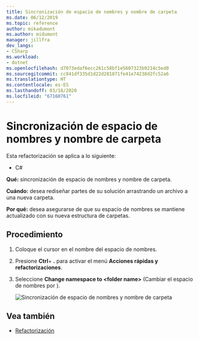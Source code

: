 ```yaml
---
title: Sincronización de espacio de nombres y nombre de carpeta
ms.date: 06/12/2019
ms.topic: reference
author: mikadumont
ms.author: midumont
manager: jillfra
dev_langs:
- CSharp
ms.workload:
- dotnet
ms.openlocfilehash: d7073edaf6ecc261c58bf1e5607323b9214c5ed0
ms.sourcegitcommit: cc841df335d1d22d281871fe41e74238d2fc52a6
ms.translationtype: HT
ms.contentlocale: es-ES
ms.lasthandoff: 03/18/2020
ms.locfileid: "67160761"
---
```

# <a name="sync-namespace-and-folder-name"></a>Sincronización de espacio de nombres y nombre de carpeta

Esta refactorización se aplica a lo siguiente:

- C#

**Qué:** sincronización de espacio de nombres y nombre de carpeta.

**Cuándo:** desea rediseñar partes de su solución arrastrando un archivo a una nueva carpeta. 

**Por qué:** desea asegurarse de que su espacio de nombres se mantiene actualizado con su nueva estructura de carpetas.

## <a name="how-to"></a>Procedimiento

1. Coloque el cursor en el nombre del espacio de nombres.
2. Presione **Ctrl**+ **.** para activar el menú **Acciones rápidas y refactorizaciones**.
3. Seleccione **Change namespace to \<folder name>** (Cambiar el espacio de nombres por <nombre de carpeta>).

   ![Sincronización de espacio de nombres y nombre de carpeta](media/sync-namespace-and-folder-name.png)

## <a name="see-also"></a>Vea también

- [Refactorización](../refactoring-in-visual-studio.md)
